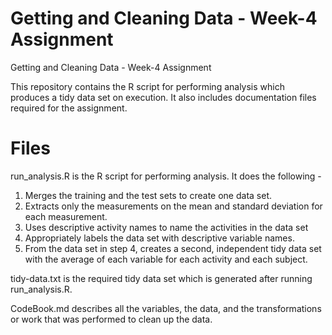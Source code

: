 # Getting and Cleaning Data - Week-4 Assignment
Getting and Cleaning Data - Week-4 Assignment

This repository contains the R script for performing analysis which produces a tidy data set on execution. It also includes documentation files required for the assignment.

# Files

run_analysis.R is the R script for performing analysis. It does the following -

1. Merges the training and the test sets to create one data set.
2. Extracts only the measurements on the mean and standard deviation for each measurement.
3. Uses descriptive activity names to name the activities in the data set
4. Appropriately labels the data set with descriptive variable names.
5. From the data set in step 4, creates a second, independent tidy data set with the average of each variable for each activity and each subject. 

tidy-data.txt is the required tidy data set which is generated after running run_analysis.R.

CodeBook.md describes all the variables, the data, and the transformations or work that was performed to clean up the data.



